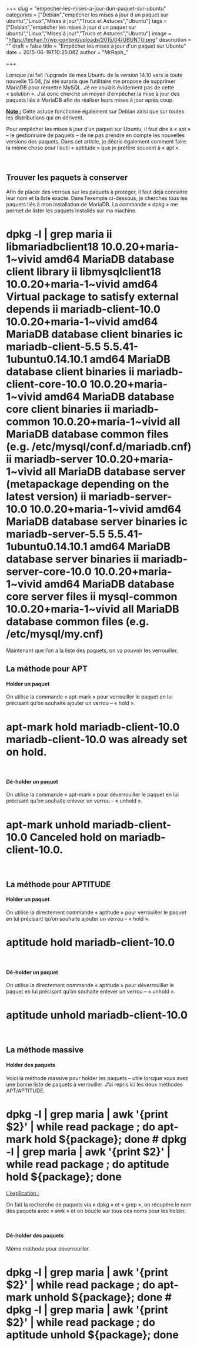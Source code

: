 +++
slug = "empecher-les-mises-a-jour-dun-paquet-sur-ubuntu"
categories = ["Debian","empêcher les mises à jour d un paquet sur ubuntu","Linux","Mises à jour","Trucs et Astuces","Ubuntu"]
tags = ["Debian","empêcher les mises à jour d un paquet sur ubuntu","Linux","Mises à jour","Trucs et Astuces","Ubuntu"]
image = "https://techan.fr/wp-content/uploads/2015/04/UBUNTU.png"
description = ""
draft = false
title = "Empêcher les mises à jour d'un paquet sur Ubuntu"
date = 2015-06-19T10:25:08Z
author = "MrRaph_"

+++


Lorsque j’ai fait l’upgrade de mes Ubuntu de la version 14.10 vers la toute nouvelle 15.04, j’ai été surpris que l’utilitaire me propose de supprimer MariaDB pour remettre MySQL. Je ne voulais évidement pas de cette « solution ». J’ai donc cherché un moyen d’empêcher la mise à jour des paquets liés à MariaDB afin de réaliser leurs mises à jour après coup.

**<span style="text-decoration: underline;">Note :</span>** Cette astuce fonctionne également sur Debian ainsi que sur toutes les distributions qui en dérivent.

Pour empêcher les mises à jour d’un paquet sur Ubuntu, il faut dire à « apt » – le gestionnaire de paquets – de ne pas prendre en compte les nouvelles versions des paquets. Dans cet article, je décris également comment faire la même chose pour l’outil « aptitude » que je préfère souvent à « apt ».

 


## Trouver les paquets à conserver

Afin de placer des verrous sur les paquets à protéger, il faut déjà connaitre leur nom et la liste exacte. Dans l’exemple ci-dessous, je cherches tous les paquets liés à mon installation de MariaDB. La commande « dpkg » me permet de lister les paquets installés sur ma machine.

# dpkg -l | grep maria ii libmariadbclient18 10.0.20+maria-1~vivid amd64 MariaDB database client library ii libmysqlclient18 10.0.20+maria-1~vivid amd64 Virtual package to satisfy external depends ii mariadb-client-10.0 10.0.20+maria-1~vivid amd64 MariaDB database client binaries ic mariadb-client-5.5 5.5.41-1ubuntu0.14.10.1 amd64 MariaDB database client binaries ii mariadb-client-core-10.0 10.0.20+maria-1~vivid amd64 MariaDB database core client binaries ii mariadb-common 10.0.20+maria-1~vivid all MariaDB database common files (e.g. /etc/mysql/conf.d/mariadb.cnf) ii mariadb-server 10.0.20+maria-1~vivid all MariaDB database server (metapackage depending on the latest version) ii mariadb-server-10.0 10.0.20+maria-1~vivid amd64 MariaDB database server binaries ic mariadb-server-5.5 5.5.41-1ubuntu0.14.10.1 amd64 MariaDB database server binaries ii mariadb-server-core-10.0 10.0.20+maria-1~vivid amd64 MariaDB database core server files ii mysql-common 10.0.20+maria-1~vivid all MariaDB database common files (e.g. /etc/mysql/my.cnf)

Maintenant que l’on a la liste des paquets, on va pouvoir les verrouiller.


## La méthode pour APT

#### Holder un paquet

On utilise la commande « apt-mark » pour verrouiller le paquet en lui précisant qu’on souhaite ajouter un verrou – « hold ».

# apt-mark hold mariadb-client-10.0 mariadb-client-10.0 was already set on hold.

 

#### Dé-holder un paquet

On utilise la commande « apt-mark » pour déverrouiller le paquet en lui précisant qu’on souhaite enlever un verrou – « unhold ».

# apt-mark unhold mariadb-client-10.0 Canceled hold on mariadb-client-10.0.

 


## La méthode pour APTITUDE

#### Holder un paquet

On utilise la directement commande « aptitude » pour verrouiller le paquet en lui précisant qu’on souhaite ajouter un verrou – « hold ».

# aptitude hold mariadb-client-10.0

 

#### Dé-holder un paquet

On utilise la directement commande « aptitude » pour déverrouiller le paquet en lui précisant qu’on souhaite enlever un verrou – « unhold ».

# aptitude unhold mariadb-client-10.0

 


## La méthode massive

#### Holder des paquets

Voici la méthode massive pour holder les paquets – utile lorsque vous avez une bonne liste de paquets à verrouiller. J’ai repris ici les deux méthodes APT/APTITUDE.

# dpkg -l | grep maria | awk '{print $2}' | while read package ; do apt-mark hold ${package}; done # dpkg -l | grep maria | awk '{print $2}' | while read package ; do aptitude hold ${package}; done

<span style="text-decoration: underline;">L’explication :</span>

On fait la recherche de paquets via « dpkg » et « grep », on récupère le nom des paquets avec « awk » et on boucle sur tous ces noms pour les holder.

 

#### Dé-holder des paquets

Même méthode pour déverrouiller.

# dpkg -l | grep maria | awk '{print $2}' | while read package ; do apt-mark unhold ${package}; done # dpkg -l | grep maria | awk '{print $2}' | while read package ; do aptitude unhold ${package}; done

 


